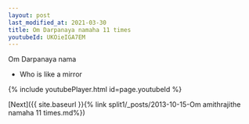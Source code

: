 ```yaml
---
layout: post
last_modified_at: 2021-03-30
title: Om Darpanaya namaha 11 times
youtubeId: UKOieIGA7EM
---
```

 
 
Om Darpanaya nama 
 
 -  Who is like a mirror 
 
  
 
  
 
 
 
 
 
 


{% include youtubePlayer.html id=page.youtubeId %}
 
[Next]({{ site.baseurl }}{% link  split1/_posts/2013-10-15-Om amithrajithe namaha 11 times.md%})
 
